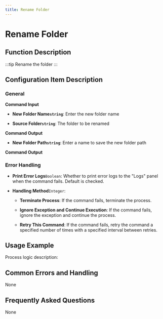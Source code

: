 ```yaml
---
title: Rename Folder
---
```


# Rename Folder

## Function Description

:::tip 
Rename the folder
:::

## Configuration Item Description

### General

**Command Input**

- **New Folder Name`string`**: Enter the new folder name

- **Source Folder`string`**: The folder to be renamed


**Command Output**

- **New Folder Path`string`**: Enter a name to save the new folder path


**Command Output**

### Error Handling

- **Print Error Logs**`Boolean`: Whether to print error logs to the "Logs" panel when the command fails. Default is checked. 

- **Handling Method**`Integer`:

    - **Terminate Process**: If the command fails, terminate the process.

    - **Ignore Exception and Continue Execution**: If the command fails, ignore the exception and continue the process.

    - **Retry This Command**: If the command fails, retry the command a specified number of times with a specified interval between retries.

## Usage Example

Process logic description:

## Common Errors and Handling

None

## Frequently Asked Questions

None

